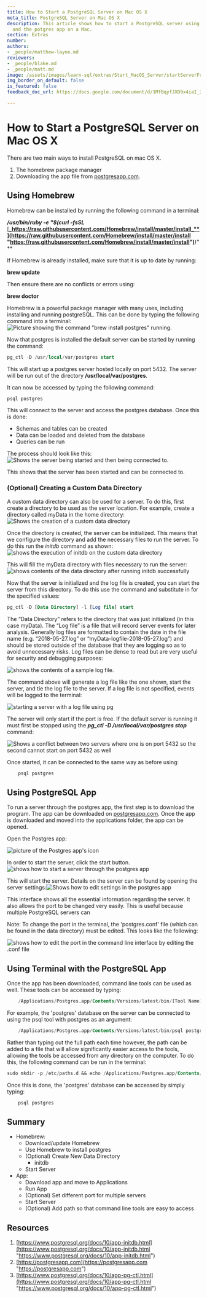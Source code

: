 ```yaml
---
title: How to Start a PostgreSQL Server on Mac OS X
meta_title: PostgreSQL Server on Mac OS X
description: This article shows how to start a PostgreSQL server using both Homebrew
  and the potgres app on a Mac.
section: Extras
number:
authors:
- _people/matthew-layne.md
reviewers:
- _people/blake.md
- _people/matt.md
image: /assets/images/learn-sql/extras/Start_MacOS_Server/startServerFromCLI.png
img_border_on_default: false
is_featured: false
feedback_doc_url: https://docs.google.com/document/d/1MfBqyfJXD9x4iaI_2Lmt-yCoPqD_jDbDEULMJ7NaavU/edit?usp=sharing

---
```

# **How to Start a PostgreSQL Server on Mac OS X**

There are two main ways to install PostgreSQL on mac OS X.

1. The homebrew package manager
2. Downloading the app file from [postgresapp.com](https://postgresapp.com/).

## **Using Homebrew**

Homebrew can be installed by running the following command in a terminal:

**_/usr/bin/ruby -e "$(curl -fsSL_** [**_https://raw.githubusercontent.com/Homebrew/install/master/install_**](https://raw.githubusercontent.com/Homebrew/install/master/install "https://raw.githubusercontent.com/Homebrew/install/master/install")**_)"_**

If Homebrew is already installed, make sure that it is up to date by running:

**brew update**

Then ensure there are no conflicts or errors using:

**brew doctor**

Homebrew is a powerful package manager with many uses, including installing and running postgreSQL. This can be done by typing the following command into a terminal: ![Picture showing the command "brew install postgres" running.](/assets/images/learn-sql/extras/Start_MacOS_Server/installWithHomebrew.png)

Now that postgres is installed the default server can be started by running the command:
```sql
pg_ctl -D /usr/local/var/postgres start
```
This will start up a postgres server hosted locally on port 5432. The server will be run out of the directory **/usr/local/var/postgres**.

It can now be accessed by typing the following command:
```sql
psql postgres
```
This will connect to the server and access the postgres database. Once this is done:

* Schemas and tables can be created
* Data can be loaded and deleted from the database
* Queries can be run

The process should look like this:![Shows the server being started and then being connected to.](/assets/images/learn-sql/extras/Start_MacOS_Server/startServerFromCLI.png)

This shows that the server has been started and can be connected to.

### **(Optional) Creating a Custom Data Directory**

A custom data directory can also be used for a server. To do this, first create a directory to be used as the server location. For example, create a directory called myData in the home directory:![Shows the creation of a custom data directory](/assets/images/learn-sql/extras/Start_MacOS_Server/showCustomDataDirectory.png)

Once the directory is created, the server can be initialized. This means that we configure the directory and add the necessary files to run the server. To do this run the _initdb_ command as shown:![shows the execution of initdb on the custom data directory](/assets/images/learn-sql/extras/Start_MacOS_Server/runningInitdb.png)

This will fill the myData directory with files necessary to run the server:![shows contents of the data directory after running initdb successfully ](/assets/images/learn-sql/extras/Start_MacOS_Server/initdbResults.png)

Now that the server is initialized and the log file is created, you can start the server from this directory. To do this use the command and substitute in for the specified values:
```sql
pg_ctl -D [Data Directory] -l [Log file] start
```
The “Data Directory” refers to the directory that was just initialized (in this case myData). The “Log file” is a file that will record server events for later analysis. Generally log files are formatted to contain the date in the file name (e.g. “2018-05-27.log” or “myData-logfile-2018-05-27.log”) and should be stored outside of the database that they are logging so as to avoid unnecessary risks. Log files can be dense to read but are very useful for security and debugging purposes:

![shows the contents of a sample log file.](/assets/images/learn-sql/extras/Start_MacOS_Server/sampleLogfile.png)

The command above will generate a log file like the one shown, start the server, and tie the log file to the server. If a log file is not specified, events will be logged to the terminal:

![starting a server with a log file using pg](/assets/images/learn-sql/extras/Start_MacOS_Server/startingServerWithLogfile.png)

The server will only start if the port is free. If the default server is running it must first be stopped using the **_pg_ctl -D /usr/local/var/postgres stop_** command:

![Shows a conflict between two servers where one is on port 5432 so the second cannot start on port 5432 as well](/assets/images/learn-sql/extras/Start_MacOS_Server/serverPortConflict.png)

Once started, it can be connected to the same way as before using:
```sql
    psql postgres
```
## **Using PostgreSQL App**

To run a server through the postgres app, the first step is to download the program. The app can be downloaded on [postgresapp.com](https://postgresapp.com/). Once the app is downloaded and moved into the applications folder, the app can be opened.

Open the Postgres app:

![picture of the Postgres app's icon](/assets/images/learn-sql/extras/Start_MacOS_Server/postgresAppIcon.png)

In order to start the server, click the start button.![shows how to start a server through the postgres app](/assets/images/learn-sql/extras/Start_MacOS_Server/startingServerFromApp.png)

This will start the server. Details on the server can be found by opening the server settings:![Shows how to edit settings in the postgres app](/assets/images/learn-sql/extras/Start_MacOS_Server/serverSettings.png)

This interface shows all the essential information regarding the server. It also allows the port to be changed very easily. This is useful because multiple PostgreSQL servers can

Note: To change the port in the terminal, the 'postgres.conf' file (which can be found in the data directory) must be edited. This looks like the following:

![shows how to edit the port in the command line interface by editing the .conf file](/assets/images/learn-sql/extras/Start_MacOS_Server/editingTheConfFile.png)

## **Using Terminal with the PostgreSQL App**

Once the app has been downloaded, command line tools can be used as well. These tools can be accessed by typing:
```sql
    /Applications/Postgres.app/Contents/Versions/latest/bin/[Tool Name][Options and/or Arguments]
```
For example, the 'postgres' database on the server can be connected to using the psql tool with postgres as an argument:
```sql
    /Applications/Postgres.app/Contents/Versions/latest/bin/psql postgres
```
Rather than typing out the full path each time however, the path can be added to a file that will allow significantly easier access to the tools, allowing the tools be accessed from any directory on the computer. To do this, the following command can be run in the terminal:
```sql
sudo mkdir -p /etc/paths.d && echo /Applications/Postgres.app/Contents/Versions/latest/bin | sudo tee /etc/paths.d/postgresapp
```
Once this is done, the 'postgres' database can be accessed by simply typing:
```sql
    psql postgres
```
## Summary

* Homebrew:
  * Download/update Homebrew
  * Use Homebrew to install postgres
  * (Optional) Create New Data Directory
    * initdb
  * Start Server
* App:
  * Download app and move to Applications
  * Run App
  * (Optional) Set different port for multiple servers
  * Start Server
  * (Optional) Add path so that command line tools are easy to access

## Resources

1. [https://www.postgresql.org/docs/10/app-initdb.html](https://www.postgresql.org/docs/10/app-initdb.html "https://www.postgresql.org/docs/10/app-initdb.html")
2. [https://postgresapp.com](https://postgresapp.com "https://postgresapp.com")
3. [https://www.postgresql.org/docs/10/app-pg-ctl.html](https://www.postgresql.org/docs/10/app-pg-ctl.html "https://www.postgresql.org/docs/10/app-pg-ctl.html")